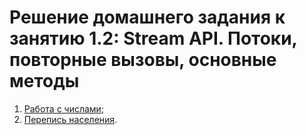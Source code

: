 # Решение домашнего задания к занятию 1.2: Stream API. Потоки, повторные вызовы, основные методы

1. [Работа с числами](./src/numbers);
2. [Перепись населения](./src/census).
